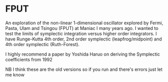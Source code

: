 # FPUT

An exploration of the non-linear 1-dimensional oscillator explored by Fermi, Pasta, Ulam and Tsingou (FPUT) at Maniac I
many years ago. I wanted to test the limits of symplectic integration versus higher order integrators. I have Runge-Kutta 4th
order, 2nd order symplectic (leapfrog/midpoint) and 4th order symplectic (Ruth-Forest).

I highly recommend a paper by Yoshida Haruo on deriving the Symplectic coefficients from 1992

NB I think these are the old versions so if you run and there's errors just let me know
